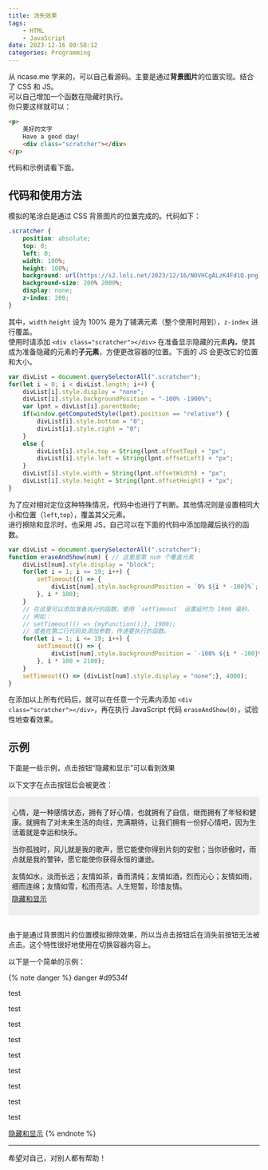 ```yaml
---
title: 消失效果
tags:
    - HTML
    - JavaScript
date: 2023-12-16 09:58:12
categories: Programming
---
```



从 ncase.me 学来的，可以自己看源码。主要是通过**背景图片**的位置实现。结合了 CSS 和 JS。  
可以自己增加一个函数在隐藏时执行。  
你只要这样就可以：

```html
<p>
    美好的文字
    Have a good day!
    <div class="scratcher"></div>
</p>
```

代码和示例请看下面。

<!--more-->

## 代码和使用方法

模拟的笔涂白是通过 CSS 背景图片的位置完成的。代码如下：

```css
.scratcher {
    position: absolute;
    top: 0;
    left: 0;
    width: 100%;
    height: 100%;
    background: url(https://s2.loli.net/2023/12/16/NOVHCgALzK4Fd1Q.png);
    background-size: 200% 2000%;
    display: none;
    z-index: 200;
}
```

其中，`width` `height` 设为 100% 是为了铺满元素（整个使用时用到），`z-index` 进行覆盖。  
使用时请添加 `<div class="scratcher"></div>` 在准备显示隐藏的元素**内**，使其成为准备隐藏的元素的**子元素**，方便更改容器的位置。下面的 JS 会更改它的位置和大小。

```javascript
var divList = document.querySelectorAll(".scratcher");
for(let i = 0; i < divList.length; i++) {
    divList[i].style.display = "none";
    divList[i].style.backgroundPosition = "-100% -1900%";
    var lpnt = divList[i].parentNode;
    if(window.getComputedStyle(lpnt).position == "relative") {
        divList[i].style.bottom = "0";
        divList[i].style.right = "0";
    }
    else {
        divList[i].style.top = String(lpnt.offsetTop) + "px";
        divList[i].style.left = String(lpnt.offsetLeft) + "px";
    }
    divList[i].style.width = String(lpnt.offsetWidth) + "px";
    divList[i].style.height = String(lpnt.offsetHeight) + "px";
}
```

为了应对相对定位这种特殊情况，代码中也进行了判断。其他情况则是设置相同大小和位置（`left`,`top`），覆盖其父元素。  
进行擦除和显示时，也采用 JS，自己可以在下面的代码中添加隐藏后执行的函数。

```javascript
var divList = document.querySelectorAll(".scratcher");
function eraseAndShow(num) { // 这里是第 num 个覆盖元素
    divList[num].style.display = "block";
    for(let i = 1; i <= 19; i++) {
        setTimeout(() => {
            divList[num].style.backgroundPosition = `0% ${i * -100}%`; // 更改背景位置
        }, i * 100);
    }
    // 在这里可以添加准备执行的函数，使用 `setTimeout` 设置延时为 1900 毫秒。
    // 例如：
    // setTimeout(() => {myFunction();}, 1900);
    // 或者在第二行代码处添加参数，传递要执行的函数。
    for(let i = 1; i <= 19; i++) {
        setTimeout(() => {
            divList[num].style.backgroundPosition = `-100% ${i * -100}%`;
        }, i * 100 + 2100);
    }
    setTimeout(() => {divList[num].style.display = "none";}, 4000);
}
```

在添加以上所有代码后，就可以在任意一个元素内添加 `<div class="scratcher"></div>`，再在执行 JavaScript 代码 `eraseAndShow(0)`，试验性地查看效果。

## 示例

下面是一些示例，点击按钮“隐藏和显示”可以看到效果

<style>
    .scratcher {
        position: absolute;
        top: 0;
        left: 0;
        width: 100%;
        height: 100%;
        background: url(https://s2.loli.net/2023/12/16/NOVHCgALzK4Fd1Q.png);
        background-size: 200% 2000%;
        display: none;
        z-index: 200;
    }
</style>

以下文字在点击按钮后会被更改：

<div id="theFirstExmDiv" style="height:16em;margin-bottom:2em;background-color:#eee;border-radius:3px;border:none;padding:.5em;">
    <p style="margin-bottom:5px;">心情，是一种感情状态，拥有了好心情，也就拥有了自信，继而拥有了年轻和健康。就拥有了对未来生活的向往，充满期待，让我们拥有一份好心情吧，因为生活着就是幸运和快乐。</p>
    <p style="margin-bottom:5px;">当你孤独时，风儿就是我的歌声，愿它能使你得到片刻的安慰；当你骄傲时，雨点就是我的警钟，愿它能使你获得永恒的谦逊。</p>
    <p style="margin-bottom:5px;">友情如水，淡而长远；友情如茶，香而清纯；友情如酒，烈而沁心；友情如雨，细而连绵；友情如雪，松而亮洁。人生短暂，珍惜友情。</p>
    <!-- 乱摘的甜鸡汤 -->
    <a class="btn" id="hidebtn1" href="javascript:eraseAndShow(0, 1);" style="margin-top:0;">隐藏和显示</a>
    <div class="scratcher"></div>
</div>

由于是通过背景图片的位置模拟擦除效果，所以当点击按钮后在消失前按钮无法被点击。这个特性很好地使用在切换容器内容上。

以下是一个简单的示例：

{% note danger %}
danger #d9534f

<p>test</p><p>test</p><p>test</p>
<p>test</p><p>test</p><p>test</p>
<p>test</p><p>test</p><p>test</p>
<a class="btn" id="hidebtn2" href="javascript:eraseAndShow(1);">隐藏和显示</a>
<div class="scratcher"></div>
{% endnote %}

<script>
    var divList = document.querySelectorAll(".scratcher");
    for(let i = 0; i < divList.length; i++) {
        divList[i].style.display = "none";
        divList[i].style.backgroundPosition = "-100% -1900%";
        var lpnt = divList[i].parentNode;
        if(window.getComputedStyle(lpnt).position == "relative") {
            divList[i].style.bottom = "0";
            divList[i].style.right = "0";
        }
        else {
            divList[i].style.top = String(lpnt.offsetTop) + "px";
            divList[i].style.left = String(lpnt.offsetLeft) + "px";
        }
        divList[i].style.width = String(lpnt.offsetWidth) + "px";
        divList[i].style.height = String(lpnt.offsetHeight) + "px";
    }
    function eraseAndShow(num, a) {
        divList[num].style.display = "block";
        for(let i = 1; i <= 19; i++) {
            setTimeout(() => {
                divList[num].style.backgroundPosition = `0% ${i * -100}%`;
            }, i * 100);
        }
        if(num == 0) {
            if(a) {
                setTimeout(() => {
                    document.querySelectorAll("div#theFirstExmDiv p")[0].innerHTML = "112 files changed, 3471 insertions(+), 2065 deletions(-)";
                    document.querySelectorAll("div#theFirstExmDiv p")[1].innerHTML = "Enumerating objects: 425, done.<br>Counting objects: 100% (425/425), done.";
                    document.querySelectorAll("div#theFirstExmDiv p")[2].innerHTML = "Writing objects: 100% (227/227), 1.44 MiB | 875.00 KiB/s, done.<br>Total 227 (delta 111), reused 0 (delta 0), pack-reused 0";
                    document.querySelector("div#theFirstExmDiv a.btn").innerHTML = "重新演示";
                    document.querySelector("div#theFirstExmDiv a.btn").href = "javascript:eraseAndShow(0, 0);";
                }, 1900);
            }
            else {
                setTimeout(() => {
                    document.querySelectorAll("div#theFirstExmDiv p")[0].innerHTML = "心情，是一种感情状态，拥有了好心情，也就拥有了自信，继而拥有了年轻和健康。就拥有了对未来生活的向往，充满期待，让我们拥有一份好心情吧，因为生活着就是幸运和快乐。";
                    document.querySelectorAll("div#theFirstExmDiv p")[1].innerHTML = "当你孤独时，风儿就是我的歌声，愿它能使你得到片刻的安慰；当你骄傲时，雨点就是我的警钟，愿它能使你获得永恒的谦逊。";
                    document.querySelectorAll("div#theFirstExmDiv p")[2].innerHTML = "友情如水，淡而长远；友情如茶，香而清纯；友情如酒，烈而沁心；友情如雨，细而连绵；友情如雪，松而亮洁。人生短暂，珍惜友情。";
                    document.querySelector("div#theFirstExmDiv a.btn").innerHTML = "隐藏和显示";
                    document.querySelector("div#theFirstExmDiv a.btn").href = "javascript:eraseAndShow(0, 1);";
                }, 1900);
            }
        }
        for(let i = 1; i <= 19; i++) {
            setTimeout(() => {
                divList[num].style.backgroundPosition = `-100% ${i * -100}%`;
            }, i * 100 + 2100);
        }
        setTimeout(() => {divList[num].style.display = "none";}, 4000);
    }
</script>

<hr>

希望对自己，对别人都有帮助！

<!-- https://ncase.me/trust/ -->
